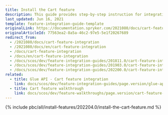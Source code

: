 ```yaml
---
title: Install the Cart feature
description: This guide provides step-by-step instruction for integrating Add product to cart from the Catalog page feature into your project.
last_updated: Jun 16, 2021
template: feature-integration-guide-template
originalLink: https://documentation.spryker.com/2021080/docs/cart-feature-integration
originalArticleId: 77563ea2-8a5a-46c2-97e5-5e1f20267689
redirect_from:
  - /2021080/docs/cart-feature-integration
  - /2021080/docs/en/cart-feature-integration
  - /docs/cart-feature-integration
  - /docs/en/cart-feature-integration
  - /docs/scos/dev/feature-integration-guides/201811.0/cart-feature-integration.html
  - /docs/scos/dev/feature-integration-guides/201903.0/cart-feature-integration.html
  - /docs/scos/dev/feature-integration-guides/202200.0/cart-feature-integration.html
related:
  - title: Glue API - Cart feature integration
    link: docs/scos/dev/feature-integration-guides/page.version/glue-api/glue-api-cart-feature-integration.html
  - title: Cart feature walkthrough
    link: docs/scos/dev/feature-walkthroughs/page.version/cart-feature-walkthrough/cart-feature-walkthrough.html
---
```


{% include pbc/all/install-features/202204.0/install-the-cart-feature.md %} <!-- To edit, see /_includes/pbc/all/install-features/202204.0/install-the-cart-feature.md -->
